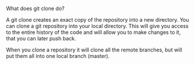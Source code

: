 What does git clone do?

A git clone creates an exact copy of the repository into a new directory. You can clone a git repository into your local directory. This will give you access to the entire history of the code and will allow you to make changes to it, that you can later push back.

When you clone a repository it will clone all the remote branches, but will put them all into one local branch (master).


